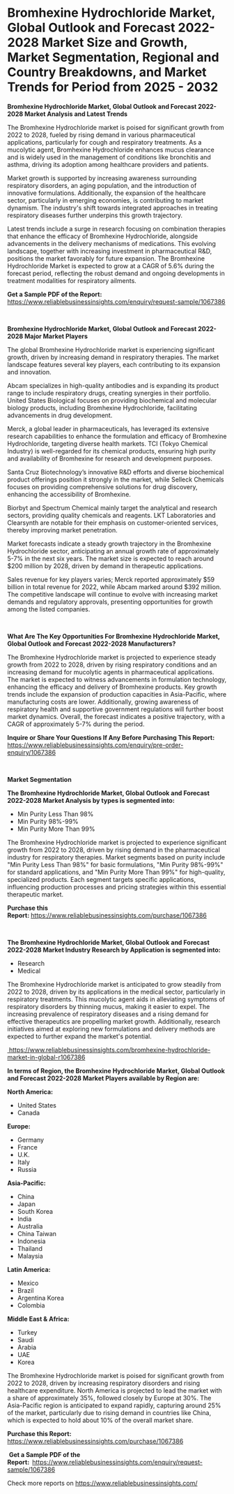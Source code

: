 <p><h1>Bromhexine Hydrochloride Market, Global Outlook and Forecast 2022-2028 Market Size and Growth, Market Segmentation, Regional and Country Breakdowns, and Market Trends for Period from 2025 -  2032</h1></p><p><strong>Bromhexine Hydrochloride Market, Global Outlook and Forecast 2022-2028 Market Analysis and Latest Trends</strong></p>
<p><p>The Bromhexine Hydrochloride market is poised for significant growth from 2022 to 2028, fueled by rising demand in various pharmaceutical applications, particularly for cough and respiratory treatments. As a mucolytic agent, Bromhexine Hydrochloride enhances mucus clearance and is widely used in the management of conditions like bronchitis and asthma, driving its adoption among healthcare providers and patients. </p><p>Market growth is supported by increasing awareness surrounding respiratory disorders, an aging population, and the introduction of innovative formulations. Additionally, the expansion of the healthcare sector, particularly in emerging economies, is contributing to market dynamism. The industry's shift towards integrated approaches in treating respiratory diseases further underpins this growth trajectory.</p><p>Latest trends include a surge in research focusing on combination therapies that enhance the efficacy of Bromhexine Hydrochloride, alongside advancements in the delivery mechanisms of medications. This evolving landscape, together with increasing investment in pharmaceutical R&D, positions the market favorably for future expansion. The Bromhexine Hydrochloride Market is expected to grow at a CAGR of 5.6% during the forecast period, reflecting the robust demand and ongoing developments in treatment modalities for respiratory ailments.</p></p>
<p><strong>Get a Sample PDF of the Report:&nbsp;</strong> <a href="https://www.reliablebusinessinsights.com/enquiry/request-sample/1067386?utm_campaign=3260&utm_medium=2&utm_source=Github&utm_content=ia&utm_term=21032025&utm_id=bromhexine-hydrochloride-market-global-outlook-and-forecast-2022-2028">https://www.reliablebusinessinsights.com/enquiry/request-sample/1067386</a></p>
<p>&nbsp;</p>
<p><strong>Bromhexine Hydrochloride Market, Global Outlook and Forecast 2022-2028 Major Market Players</strong></p>
<p><p>The global Bromhexine Hydrochloride market is experiencing significant growth, driven by increasing demand in respiratory therapies. The market landscape features several key players, each contributing to its expansion and innovation.</p><p>Abcam specializes in high-quality antibodies and is expanding its product range to include respiratory drugs, creating synergies in their portfolio. United States Biological focuses on providing biochemical and molecular biology products, including Bromhexine Hydrochloride, facilitating advancements in drug development.</p><p>Merck, a global leader in pharmaceuticals, has leveraged its extensive research capabilities to enhance the formulation and efficacy of Bromhexine Hydrochloride, targeting diverse health markets. TCI (Tokyo Chemical Industry) is well-regarded for its chemical products, ensuring high purity and availability of Bromhexine for research and development purposes.</p><p>Santa Cruz Biotechnology’s innovative R&D efforts and diverse biochemical product offerings position it strongly in the market, while Selleck Chemicals focuses on providing comprehensive solutions for drug discovery, enhancing the accessibility of Bromhexine.</p><p>Biorbyt and Spectrum Chemical mainly target the analytical and research sectors, providing quality chemicals and reagents. LKT Laboratories and Clearsynth are notable for their emphasis on customer-oriented services, thereby improving market penetration.</p><p>Market forecasts indicate a steady growth trajectory in the Bromhexine Hydrochloride sector, anticipating an annual growth rate of approximately 5-7% in the next six years. The market size is expected to reach around $200 million by 2028, driven by demand in therapeutic applications.</p><p>Sales revenue for key players varies; Merck reported approximately $59 billion in total revenue for 2022, while Abcam marked around $392 million. The competitive landscape will continue to evolve with increasing market demands and regulatory approvals, presenting opportunities for growth among the listed companies.</p></p>
<p>&nbsp;</p>
<p><strong>What Are The Key Opportunities For Bromhexine Hydrochloride Market, Global Outlook and Forecast 2022-2028 Manufacturers?</strong></p>
<p><p>The Bromhexine Hydrochloride market is projected to experience steady growth from 2022 to 2028, driven by rising respiratory conditions and an increasing demand for mucolytic agents in pharmaceutical applications. The market is expected to witness advancements in formulation technology, enhancing the efficacy and delivery of Bromhexine products. Key growth trends include the expansion of production capacities in Asia-Pacific, where manufacturing costs are lower. Additionally, growing awareness of respiratory health and supportive government regulations will further boost market dynamics. Overall, the forecast indicates a positive trajectory, with a CAGR of approximately 5-7% during the period.</p></p>
<p><strong>Inquire or Share Your Questions If Any Before Purchasing This Report:</strong> <a href="https://www.reliablebusinessinsights.com/enquiry/pre-order-enquiry/1067386?utm_campaign=3260&utm_medium=2&utm_source=Github&utm_content=ia&utm_term=21032025&utm_id=bromhexine-hydrochloride-market-global-outlook-and-forecast-2022-2028">https://www.reliablebusinessinsights.com/enquiry/pre-order-enquiry/1067386</a></p>
<p>&nbsp;</p>
<p><strong>Market Segmentation</strong></p>
<p><strong>The Bromhexine Hydrochloride Market, Global Outlook and Forecast 2022-2028 Market Analysis by types is segmented into:</strong></p>
<p><ul><li>Min Purity Less Than 98%</li><li>Min Purity 98%-99%</li><li>Min Purity More Than 99%</li></ul></p>
<p><p>The Bromhexine Hydrochloride market is projected to experience significant growth from 2022 to 2028, driven by rising demand in the pharmaceutical industry for respiratory therapies. Market segments based on purity include "Min Purity Less Than 98%" for basic formulations, "Min Purity 98%-99%" for standard applications, and "Min Purity More Than 99%" for high-quality, specialized products. Each segment targets specific applications, influencing production processes and pricing strategies within this essential therapeutic market.</p></p>
<p><strong>Purchase this Report:&nbsp;</strong><a href="https://www.reliablebusinessinsights.com/purchase/1067386?utm_campaign=3260&utm_medium=2&utm_source=Github&utm_content=ia&utm_term=21032025&utm_id=bromhexine-hydrochloride-market-global-outlook-and-forecast-2022-2028">https://www.reliablebusinessinsights.com/purchase/1067386</a></p>
<p>&nbsp;</p>
<p><strong>The Bromhexine Hydrochloride Market, Global Outlook and Forecast 2022-2028 Market Industry Research by Application is segmented into:</strong></p>
<p><ul><li>Research</li><li>Medical</li></ul></p>
<p><p>The Bromhexine Hydrochloride market is anticipated to grow steadily from 2022 to 2028, driven by its applications in the medical sector, particularly in respiratory treatments. This mucolytic agent aids in alleviating symptoms of respiratory disorders by thinning mucus, making it easier to expel. The increasing prevalence of respiratory diseases and a rising demand for effective therapeutics are propelling market growth. Additionally, research initiatives aimed at exploring new formulations and delivery methods are expected to further expand the market's potential.</p></p>
<p><a href="https://www.reliablebusinessinsights.com/bromhexine-hydrochloride-market-in-global-r1067386?utm_campaign=3260&utm_medium=2&utm_source=Github&utm_content=ia&utm_term=21032025&utm_id=bromhexine-hydrochloride-market-global-outlook-and-forecast-2022-2028">&nbsp;https://www.reliablebusinessinsights.com/bromhexine-hydrochloride-market-in-global-r1067386</a></p>
<p><strong>In terms of Region, the Bromhexine Hydrochloride Market, Global Outlook and Forecast 2022-2028 Market Players available by Region are:</strong></p>
<p>
    <p> <strong> North America: </strong>
        <ul>
            <li>United States</li>
            <li>Canada</li>
        </ul>
        </p> 
    <p> <strong> Europe: </strong>
        <ul>
            <li>Germany</li>
            <li>France</li>
            <li>U.K.</li>
            <li>Italy</li>
            <li>Russia</li>
        </ul>
        </p> 
    <p> <strong> Asia-Pacific: </strong>
        <ul>
            <li>China</li>
            <li>Japan</li>
            <li>South Korea</li>
            <li>India</li>
            <li>Australia</li>
            <li>China Taiwan</li>
            <li>Indonesia</li>
            <li>Thailand</li>
            <li>Malaysia</li>
        </ul>
        </p> 
    <p> <strong> Latin America: </strong>
        <ul>
            <li>Mexico</li>
            <li>Brazil</li>
            <li>Argentina Korea</li>
            <li>Colombia</li>
        </ul>
        </p> 
    <p> <strong> Middle East & Africa: </strong>
        <ul>
            <li>Turkey</li>
            <li>Saudi</li>
            <li>Arabia</li>
            <li>UAE</li>
            <li>Korea</li>
        </ul>
    </p>
    </p>
<p><p>The Bromhexine Hydrochloride market is poised for significant growth from 2022 to 2028, driven by increasing respiratory disorders and rising healthcare expenditure. North America is projected to lead the market with a share of approximately 35%, followed closely by Europe at 30%. The Asia-Pacific region is anticipated to expand rapidly, capturing around 25% of the market, particularly due to rising demand in countries like China, which is expected to hold about 10% of the overall market share.</p></p>
<p><strong>Purchase this Report: </strong><a href="https://www.reliablebusinessinsights.com/purchase/1067386?utm_campaign=3260&utm_medium=2&utm_source=Github&utm_content=ia&utm_term=21032025&utm_id=bromhexine-hydrochloride-market-global-outlook-and-forecast-2022-2028">https://www.reliablebusinessinsights.com/purchase/1067386</a></p>
<p>&nbsp;<strong>Get a Sample PDF of the Report:&nbsp;&nbsp;</strong><a href="https://www.reliablebusinessinsights.com/enquiry/request-sample/1067386?utm_campaign=3260&utm_medium=2&utm_source=Github&utm_content=ia&utm_term=21032025&utm_id=bromhexine-hydrochloride-market-global-outlook-and-forecast-2022-2028">https://www.reliablebusinessinsights.com/enquiry/request-sample/1067386</a></p>
<p><strong></strong></p>
<p>Check more reports on <a href="https://www.reliablebusinessinsights.com/?utm_campaign=3260&utm_medium=2&utm_source=Github&utm_content=ia&utm_term=21032025&utm_id=bromhexine-hydrochloride-market-global-outlook-and-forecast-2022-2028">https://www.reliablebusinessinsights.com/</a></p>